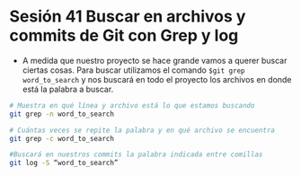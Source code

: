 # Sesión 41 Buscar en archivos y commits de Git con Grep y log

* A medida que nuestro proyecto se hace grande vamos a querer buscar ciertas cosas. Para buscar utilizamos el comando `$git grep word_to_search` y nos buscará en todo el proyecto los archivos en donde está la palabra a buscar.

``` bash
# Muestra en qué línea y archivo está lo que estamos buscando
git grep -n word_to_search

# Cuántas veces se repite la palabra y en qué archivo se encuentra
git grep -c word_to_search

#Buscará en nuestros commits la palabra indicada entre comillas
git log -S “word_to_search”
```
